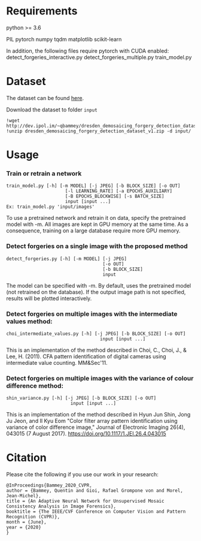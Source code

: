 # Requirements
python >= 3.6

PIL
pytorch
numpy
tqdm
matplotlib
scikit-learn

In addition, the following files require pytorch with CUDA enabled:
detect_forgeries_interactive.py
detect_forgeries_multiple.py
train_model.py

# Dataset
The dataset can be found [here](http://dev.ipol.im/~qbammey/dresden_demosaicing_forgery_detection_dataset_v1/).

Download the dataset to folder `input` 
```
!wget http://dev.ipol.im/~qbammey/dresden_demosaicing_forgery_detection_dataset_v1/dresden_demosaicing_forgery_detection_dataset_v1.zip
!unzip dresden_demosaicing_forgery_detection_dataset_v1.zip -d input/
```

# Usage

### Train or retrain a network
```
train_model.py [-h] [-m MODEL] [-j JPEG] [-b BLOCK_SIZE] [-o OUT]
                      [-l LEARNING_RATE] [-a EPOCHS_AUXILIARY]
                      [-B EPOCHS_BLOCKWISE] [-s BATCH_SIZE]
                      input [input ...]
Ex: train_model.py 'input/images'
```
To use a pretrained network and retrain it on data, specify the pretrained model with -m.
All images are kept in GPU memory at the same time. As a consequence, training on a large database require more GPU memory.

### Detect forgeries on a single image with the proposed method
```
detect_forgeries.py [-h] [-m MODEL] [-j JPEG]
                                    [-o OUT]
                                    [-b BLOCK_SIZE]
                                    input
```
The model can be specified with -m. By default, uses the pretrained model (not retrained on the database).
If the output image path is not specified, results will be plotted interactively.

### Detect forgeries on multiple images with the intermediate values method:
```
choi_intermediate_values.py [-h] [-j JPEG] [-b BLOCK_SIZE] [-o OUT]
                                   input [input ...]
```
This is an implementation of the method described in
Choi, C., Choi, J., & Lee, H. (2011). CFA pattern identification of digital cameras using intermediate value counting. MM&Sec'11.

### Detect forgeries on multiple images with the variance of colour difference method:
```
shin_variance.py [-h] [-j JPEG] [-b BLOCK_SIZE] [-o OUT]
                        input [input ...]
```
This is an implementation of the method described in
Hyun Jun Shin, Jong Ju Jeon, and Il Kyu Eom "Color filter array pattern identification using variance of color difference image," Journal of Electronic Imaging 26(4), 043015 (7 August 2017). https://doi.org/10.1117/1.JEI.26.4.043015

# Citation

Please cite the following if you use our work in your research:
```
@InProceedings{Bammey_2020_CVPR,
author = {Bammey, Quentin and Gioi, Rafael Grompone von and Morel, Jean-Michel},
title = {An Adaptive Neural Network for Unsupervised Mosaic Consistency Analysis in Image Forensics},
booktitle = {The IEEE/CVF Conference on Computer Vision and Pattern Recognition (CVPR)},
month = {June},
year = {2020}
}
```
